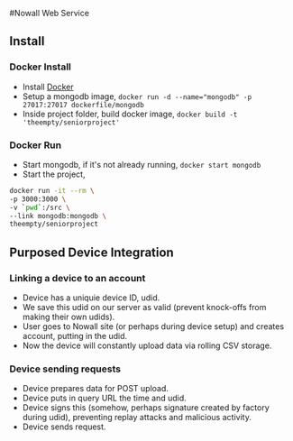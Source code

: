 #Nowall Web Service

## Install

### Docker Install
* Install [Docker](http://docker.com)
* Setup a mongodb image, `docker run -d --name="mongodb" -p 27017:27017 dockerfile/mongodb`
* Inside project folder, build docker image, `docker build -t 'theempty/seniorproject'`

### Docker Run
* Start mongodb, if it's not already running, `docker start mongodb`
* Start the project,

```bash
docker run -it --rm \
-p 3000:3000 \
-v `pwd`:/src \
--link mongodb:mongodb \
theempty/seniorproject
```


## Purposed Device Integration

### Linking a device to an account
* Device has a uniquie device ID, udid.
* We save this udid on our server as valid (prevent knock-offs from making their own udids).
* User goes to Nowall site (or perhaps during device setup) and creates account, putting in the udid.
* Now the device will constantly upload data via rolling CSV storage.

### Device sending requests
* Device prepares data for POST upload.
* Device puts in query URL the time and udid.
* Device signs this (somehow, perhaps signature created by factory during udid), preventing replay attacks and malicious activity.
* Device sends request.

